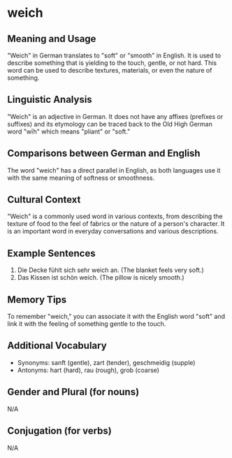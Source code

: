 # weich
## Meaning and Usage
"Weich" in German translates to "soft" or "smooth" in English. It is used to describe something that is yielding to the touch, gentle, or not hard. This word can be used to describe textures, materials, or even the nature of something.

## Linguistic Analysis
"Weich" is an adjective in German. It does not have any affixes (prefixes or suffixes) and its etymology can be traced back to the Old High German word "wīh" which means "pliant" or "soft."

## Comparisons between German and English
The word "weich" has a direct parallel in English, as both languages use it with the same meaning of softness or smoothness.

## Cultural Context
"Weich" is a commonly used word in various contexts, from describing the texture of food to the feel of fabrics or the nature of a person's character. It is an important word in everyday conversations and various descriptions.

## Example Sentences
1. Die Decke fühlt sich sehr weich an. (The blanket feels very soft.)
2. Das Kissen ist schön weich. (The pillow is nicely smooth.)

## Memory Tips
To remember "weich," you can associate it with the English word "soft" and link it with the feeling of something gentle to the touch.

## Additional Vocabulary
- Synonyms: sanft (gentle), zart (tender), geschmeidig (supple)
- Antonyms: hart (hard), rau (rough), grob (coarse)

## Gender and Plural (for nouns)
N/A

## Conjugation (for verbs)
N/A